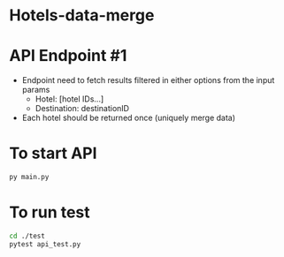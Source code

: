 # Hotels-data-merge

# API Endpoint #1
- Endpoint need to fetch results filtered in either options from the input params
    - Hotel: [hotel IDs...]
    - Destination: destinationID
- Each hotel should be returned once (uniquely merge data)

# To start API
```bash
py main.py
```

# To run test
```bash
cd ./test
pytest api_test.py
```